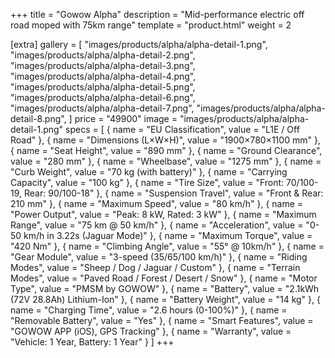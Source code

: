 +++
title = "Gowow Alpha"
description = "Mid-performance electric off road moped with 75km range"
template = "product.html"
weight = 2

[extra]
gallery = [
    "images/products/alpha/alpha-detail-1.png",
    "images/products/alpha/alpha-detail-2.png",
    "images/products/alpha/alpha-detail-3.png",
    "images/products/alpha/alpha-detail-4.png",
    "images/products/alpha/alpha-detail-5.png",
    "images/products/alpha/alpha-detail-6.png",
    "images/products/alpha/alpha-detail-7.png",
    "images/products/alpha/alpha-detail-8.png",
]
price = "49900"
image = "images/products/alpha/alpha-detail-1.png"
specs = [
    { name = "EU Classification", value = "L1E / Off Road" },
    { name = "Dimensions (L×W×H)", value = "1900×780×1100 mm" },
    { name = "Seat Height", value = "890 mm" },
    { name = "Ground Clearance", value = "280 mm" },
    { name = "Wheelbase", value = "1275 mm" },
    { name = "Curb Weight", value = "70 kg (with battery)" },
    { name = "Carrying Capacity", value = "100 kg" },
    { name = "Tire Size", value = "Front: 70/100-19, Rear: 90/100-18" },
    { name = "Suspension Travel", value = "Front & Rear: 210 mm" },
    { name = "Maximum Speed", value = "80 km/h" },
    { name = "Power Output", value = "Peak: 8 kW, Rated: 3 kW" },
    { name = "Maximum Range", value = "75 km @ 50 km/h" },
    { name = "Acceleration", value = "0-50 km/h in 3.22s (Jaguar Mode)" },
    { name = "Maximum Torque", value = "420 Nm" },
    { name = "Climbing Angle", value = "55° @ 10km/h" },
    { name = "Gear Module", value = "3-speed (35/65/100 km/h)" },
    { name = "Riding Modes", value = "Sheep / Dog / Jaguar / Custom" },
    { name = "Terrain Modes", value = "Paved Road / Forest / Desert / Snow" },
    { name = "Motor Type", value = "PMSM by GOWOW" },
    { name = "Battery", value = "2.1kWh (72V 28.8Ah) Lithium-Ion" },
    { name = "Battery Weight", value = "14 kg" },
    { name = "Charging Time", value = "2.6 hours (0-100%)" },
    { name = "Removable Battery", value = "Yes" },
    { name = "Smart Features", value = "GOWOW APP (iOS), GPS Tracking" },
    { name = "Warranty", value = "Vehicle: 1 Year, Battery: 1 Year" }
]
+++
